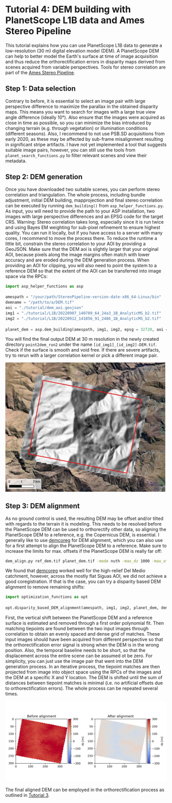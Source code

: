 # Tutorial 4: DEM building with PlanetScope L1B data and Ames Stereo Pipeline

This tutorial explains how you can use PlanetScope L1B data to generate a low-resolution (30 m) digital elevation model (DEM). A PlanetScope DEM can help to better model the Earth's surface at time of image acquisition and thus reduce the orthorectification errors in disparity maps derived from scenes acquired from variable perspectives. Tools for stereo correlation are part of the [Ames Stereo Pipeline](https://stereopipeline.readthedocs.io/en/latest/index.html).

## Step 1: Data selection

Contrary to before, it is essential to select an image pair with large perspective difference to maximize the parallax in the obtained disparity maps. This means you want to search for images with a large true view angle difference (ideally 10°). Also ensure that the images were acquired as close in time as possible, so you can minimize the bias introduced by changing terrain (e.g. through vegetation) or illumination conditions (different seasons). Also, I recommend to not use PSB.SD acquisitions from early 2020, as these may be affected by sub-frame misalignment resulting in significant stripe artifacts. I have not yet implemented a tool that suggests suitable image pairs, however, you can still use the tools from `planet_search_functions.py` to filter relevant scenes and view their metadata.

## Step 2: DEM generation

Once you have downloaded two suitable scenes, you can perform stereo correlation and triangulation. The whole process, including bundle adjustment, initial DEM building, mapprojection and final stereo correlation can be executed by running `dem_building()` from `asp_helper_functions.py`. As input, you will need to provide the path to your ASP installation, two images with large perspective differences and an EPSG code for the target CRS. Warning: Stereo correlation takes long, especially since it is run twice and using Bayes EM weighting for sub-pixel refinement to ensure highest quality. You can run it locally, but if you have access to a server with many cores, I recommend to move the process there. To reduce the runtime a little bit, constrain the stereo correlation to your AOI by providing a GeoJSON. Make sure that the DEM aoi is slightly larger that your original AOI, because pixels along the image margins often match with lower accuracy and are eroded during the DEM generation process. When providing an AOI for clipping, you will also need to point the system to a reference DEM so that the extent of the AOI can be transferred into image space via the RPCs:

``` python
import asp_helper_functions as asp

amespath = "/your/path/StereoPipeline-version-date-x86_64-Linux/bin"
demname = "/path/to/a/DEM.tif"
aoi = "./tutorial/dem_aoi.geojson"
img1 = "./tutorial/L1B/20220907_140709_64_24a3_1B_AnalyticMS_b2.tif"
img2 = "./tutorial/L1B/20220912_141056_91_2486_1B_AnalyticMS_b2.tif"

planet_dem = asp.dem_building(amespath, img1, img2, epsg = 32720, aoi = aoi, refdem = demname)

```

You will find the final output DEM at 30 m resolution in the newly created directory `point2dem_run2` under the name `[id_img1]_[id_img2]-DEM.tif`. Check if the surface is smooth and void free. If there are severe artifacts, try to rerun with a larger correlation kernel or pick a different image pair.

<img src='./figures/dem_hs.jpeg' width='500'>

## Step 3: DEM alignment

As no ground control is used, the resulting DEM may be offset and/or tilted with regards to the terrain it is modeling. This needs to be resolved before the PlanetScope DEM can be used to orthorectify other data, so aligning the PlanetScope DEM to a reference, e.g. the Copernicus DEM, is essential. I generally like to use [demcoreg](https://github.com/dshean/demcoreg) for DEM alignment, which you can also use for a first attempt to align the PlanetScope DEM to a reference. Make sure to increase the limits for max. offsets if the PlanetScope DEM is really far off: 
``` bash
dem_align.py ref_dem.tif planet_dem.tif -mode nuth -max_dz 1000 -max_offset 500
```

We found that [demcoreg](https://github.com/dshean/demcoreg) worked well for the high-relief Del Medio catchment, however, across the mostly flat Siguas AOI, we did not achieve a good coregistration. If that is the case, you can try a disparity based DEM alignment to remove remaining shifts:
``` python
import optimization_functions as opt

opt.disparity_based_DEM_alignment(amespath, img1, img2, planet_dem, demname, epsg = 32720, aoi = aoi, iterations = 3)
```
First, the vertical shift between the PlanetScope DEM and a reference surface is estimated and removed through a first order polynomial fit. Then matching tiepoints are found between the two input images through correlation to obtain an evenly spaced and dense grid of matches. These input images should have been acquired from different perspective so that the orthorectification error signal is strong when the DEM is in the wrong position. Also, the temporal baseline needs to be short, so that the displacement across the entire scene can be assumed ot be zero. For simplicity, you can just use the image pair that went into the DEM generation process. In an iterative process, the tiepoint matches are then projected from image into object space using the RPCs of the images and the DEM at a specific X and Y location. The DEM is shifted until the sum of distances between tiepoint matches is minimal (i.e. no artificial offsets due to orthorectification errors). The whole process can be repeated several times. 
 
<img src='./figures/alignment.png'>

The final aligned DEM can be employed in the orthorectification process as outlined in [Tutorial 3](./tutorial/Tutorial3_Offset_Tracking_L1B.md).
